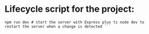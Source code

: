 # Lifecycle script for the project:

```npm install # install requiere dependencies  
npm run dev # start the server with Express plus ts node dev to restart the server when a change is detected ```
